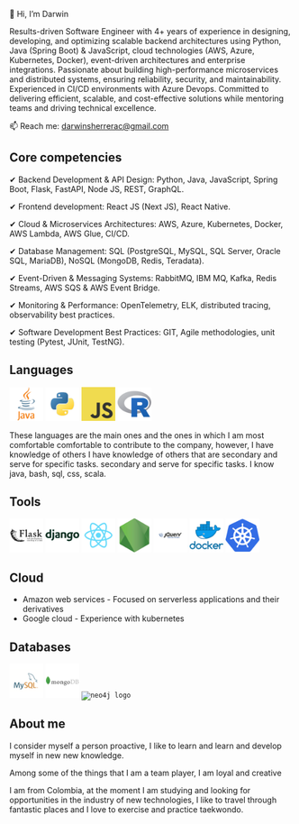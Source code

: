 
👋 Hi, I’m Darwin

Results-driven Software Engineer with 4+ years of experience in designing,
developing, and optimizing scalable backend architectures using Python, Java
(Spring Boot) & JavaScript, cloud technologies (AWS, Azure, Kubernetes, Docker),
event-driven architectures and enterprise integrations. Passionate about building
high-performance microservices and distributed systems, ensuring reliability,
security, and maintainability. Experienced in CI/CD environments with Azure
Devops. Committed to delivering efficient, scalable, and cost-effective solutions
while mentoring teams and driving technical excellence.

📫 Reach me: [darwinsherrerac@gmail.com](darwinsherrerac@gmail.com)

## Core competencies
✔ Backend Development & API Design: 
Python, Java, JavaScript, Spring Boot, Flask, FastAPI, Node JS, REST, GraphQL.



✔ Frontend development: 
React JS (Next JS), React Native.


✔ Cloud & Microservices Architectures: 
AWS, Azure, Kubernetes, Docker, AWS Lambda, AWS Glue, CI/CD.


✔ Database Management: 
SQL (PostgreSQL, MySQL, SQL Server, Oracle SQL, MariaDB), NoSQL (MongoDB, Redis, Teradata).


✔ Event-Driven & Messaging Systems: 
RabbitMQ, IBM MQ, Kafka, Redis Streams, AWS SQS & AWS Event Bridge.


✔ Monitoring & Performance:
OpenTelemetry, ELK, distributed tracing, observability best practices.


✔ Software Development Best Practices: 
GIT, Agile methodologies, unit testing (Pytest, JUnit, TestNG).


## Languages

<code><img src="https://raw.githubusercontent.com/github/explore/80688e429a7d4ef2fca1e82350fe8e3517d3494d/topics/java/java.png" width="60" alt="java lang logo" /></code>
<code><img src="https://raw.githubusercontent.com/github/explore/80688e429a7d4ef2fca1e82350fe8e3517d3494d/topics/python/python.png" width="60" alt="python lang logo" /></code>
<code><img src="https://raw.githubusercontent.com/github/explore/80688e429a7d4ef2fca1e82350fe8e3517d3494d/topics/javascript/javascript.png" width="60" alt="javascript lang logo" /></code>
<code><img src="https://raw.githubusercontent.com/github/explore/80688e429a7d4ef2fca1e82350fe8e3517d3494d/topics/r/r.png" width="60" alt="python lang logo" /></code>

These languages are the main ones and the ones in which I am most
comfortable comfortable to contribute to the company, however, I have
knowledge of others I have knowledge of others that are secondary and
serve for specific tasks. secondary and serve for specific tasks. I know
java, bash, sql, css, scala.

## Tools

<code><img src="https://raw.githubusercontent.com/github/explore/80688e429a7d4ef2fca1e82350fe8e3517d3494d/topics/flask/flask.png" width="60" alt="flask logo" /></code>
<code><img src="https://raw.githubusercontent.com/github/explore/80688e429a7d4ef2fca1e82350fe8e3517d3494d/topics/django/django.png" width="60" alt="django logo" /></code>
<code><img src="https://raw.githubusercontent.com/github/explore/80688e429a7d4ef2fca1e82350fe8e3517d3494d/topics/react/react.png" width="60" alt="react logo" /></code>
<code><img src="https://raw.githubusercontent.com/github/explore/80688e429a7d4ef2fca1e82350fe8e3517d3494d/topics/nodejs/nodejs.png" width="60" alt="nodejs logo" /></code>
<code><img src="https://raw.githubusercontent.com/github/explore/80688e429a7d4ef2fca1e82350fe8e3517d3494d/topics/jquery/jquery.png" width="60" alt="jquery logo" /></code>
<code><img src="https://raw.githubusercontent.com/github/explore/80688e429a7d4ef2fca1e82350fe8e3517d3494d/topics/docker/docker.png" width="60" alt="docker logo" /></code>
<code><img src="https://raw.githubusercontent.com/github/explore/80688e429a7d4ef2fca1e82350fe8e3517d3494d/topics/kubernetes/kubernetes.png" width="60" alt="kubernetes logo" /></code>

## Cloud

-   Amazon web services - Focused on serverless applications and their
    derivatives
-   Google cloud - Experience with kubernetes

## Databases

<code><img src="https://raw.githubusercontent.com/github/explore/80688e429a7d4ef2fca1e82350fe8e3517d3494d/topics/mysql/mysql.png" width="60" alt="mysql logo" /></code>
<code><img src="https://raw.githubusercontent.com/github/explore/80688e429a7d4ef2fca1e82350fe8e3517d3494d/topics/mongodb/mongodb.png" width="60" alt="mongodb logo" /></code>
<code><img src="https://dist.neo4j.com/wp-content/uploads/20210423072428/neo4j-logo-2020-1.svg" width="60" alt="neo4j logo" /></code>

## About me

I consider myself a person proactive, I like to learn and learn and
develop myself in new new knowledge.

Among some of the things that I am a team player, I am loyal and
creative

I am from Colombia, at the moment I am studying and looking for
opportunities in the industry of new technologies, I like to travel
through fantastic places and I love to exercise and practice taekwondo.
